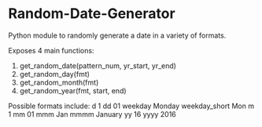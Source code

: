 # Random-Date-Generator
Python module to randomly generate a date in a variety of formats.

Exposes 4 main functions:

1) get_random_date(pattern_num, yr_start, yr_end)
2) get_random_day(fmt)
3) get_random_month(fmt)
4) get_random_year(fmt, start, end)

Possible formats include:
d               1
dd              01
weekday         Monday
weekday_short   Mon
m               1
mm              01
mmm             Jan
mmmm            January
yy              16
yyyy            2016